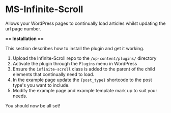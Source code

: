 # MS-Infinite-Scroll
Allows your WordPress pages to continually load articles whilst updating the url page number.

**== Installation ==**

This section describes how to install the plugin and get it working.

1. Upload the Infinite-Scroll repo to the `/wp-content/plugins/` directory
2. Activate the plugin through the `Plugins` menu in WordPress
3. Ensure the `infinite-scroll` class is added to the parent of the child elements that continually need to load.
4. In the example page update the `{post_type}` shortcode to the post type's you want to include.
5. Modify the example page and example template mark up to suit your needs.

You should now be all set!


